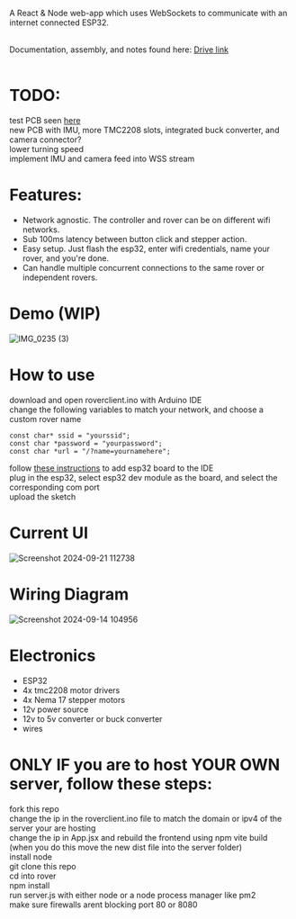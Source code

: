 A React &amp; Node web-app which uses WebSockets to communicate with an internet connected ESP32. <br><br>

Documentation, assembly, and notes found here: [Drive link](https://drive.google.com/drive/folders/1gh6lrkOwWv0ZDy4qrbicX4A5fCzM1dyK) <br><br>

# TODO:
test PCB seen [here](https://imgur.com/a/I4IoIK9) <br>
new PCB with IMU, more TMC2208 slots, integrated buck converter, and camera connector? <br>
lower turning speed <br>
implement IMU and camera feed into WSS stream <br>

# Features:
- Network agnostic. The controller and rover can be on different wifi networks. <br>
- Sub 100ms latency between button click and stepper action. <br>
- Easy setup. Just flash the esp32, enter wifi credentials, name your rover, and you're done. <br>
- Can handle multiple concurrent connections to the same rover or independent rovers. <br>

# Demo (WIP)
 ![IMG_0235 (3)](https://github.com/user-attachments/assets/b294c53c-f50c-4765-a300-79dbd092510f) <br>


# How to use
download and open roverclient.ino with Arduino IDE <br>
change the following variables to match your network, and choose a custom rover name <br>
```
const char* ssid = "yourssid";
const char *password = "yourpassword";
const char *url = "/?name=yournamehere";
```
follow [these instructions](https://randomnerdtutorials.com/installing-the-esp32-board-in-arduino-ide-windows-instructions/) to add esp32 board to the IDE <br>
plug in the esp32, select esp32 dev module as the board, and select the corresponding com port <br>
upload the sketch <br>

# Current UI
![Screenshot 2024-09-21 112738](https://github.com/user-attachments/assets/d0fce12f-33ee-4bd2-bbf5-f3fd5b972449)

# Wiring Diagram
![Screenshot 2024-09-14 104956](https://github.com/user-attachments/assets/00c14777-11d9-4daa-891e-cef313ca06d1)


# Electronics
 - ESP32 <br>
 - 4x tmc2208 motor drivers <br>
 - 4x Nema 17 stepper motors <br>
 - 12v power source <br>
 - 12v to 5v converter or buck converter <br>
 - wires <br>

# ONLY IF you are to host YOUR OWN server, follow these steps:
fork this repo <br>
change the ip in the roverclient.ino file to match the domain or ipv4 of the server your are hosting <br>
change the ip in App.jsx and rebuild the frontend using npm vite build (when you do this move the new dist file into the server folder) <br>
install node <br>
git clone this repo <br>
cd into rover <br>
npm install <br>
run server.js with either node or a node process manager like pm2 <br>
make sure firewalls arent blocking port 80 or 8080 <br>

